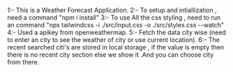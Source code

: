 1:- This is a Weather Forecast Application.
2:- To setup and intiallization , need a command "npm i install"
3:- To use All the css styling , need to run an command "npx tailwindcss -i ./src/input.css -o ./src/styles.css --watch"
4:- Used a apikey from openweathermap.
5:- Fetch the data city wise (need to enter an city to see the weather of city or use current location).
6:- The recent searched citi's are stored in local storage , if the value is empty then there is no recent city section else we show it .And  you can choose city from there.

